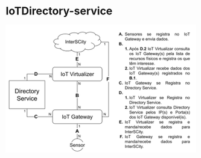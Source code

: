# IoTDirectory-service
<!DOCTYPE html>
<html>
<head>
<style>
img {
  background-color: #FFFFFF;
}
</style>
</head>
<body>
<p align="center"><img src="Arquitetura com DS.svg"  width="1080"/></p>
</body>
</html>